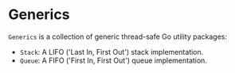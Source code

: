 # Generics

`Generics` is a collection of generic thread-safe Go utility packages:

- `Stack`: A LIFO ('Last In, First Out') stack implementation.
- `Queue`: A FIFO ('First In, First Out') queue implementation.